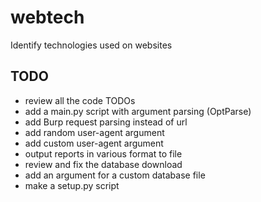 # webtech
Identify technologies used on websites

## TODO

- review all the code TODOs
- add a main.py script with argument parsing (OptParse)
- add Burp request parsing instead of url
- add random user-agent argument
- add custom user-agent argument
- output reports in various format to file
- review and fix the database download
- add an argument for a custom database file
- make a setup.py script
